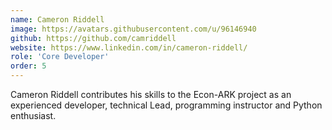 ```yaml
---
name: Cameron Riddell
image: https://avatars.githubusercontent.com/u/96146940
github: https://github.com/camriddell
website: https://www.linkedin.com/in/cameron-riddell/
role: 'Core Developer'
order: 5
---
```


Cameron Riddell contributes his skills to the Econ-ARK project as an experienced developer, technical Lead, programming instructor and Python enthusiast. 

